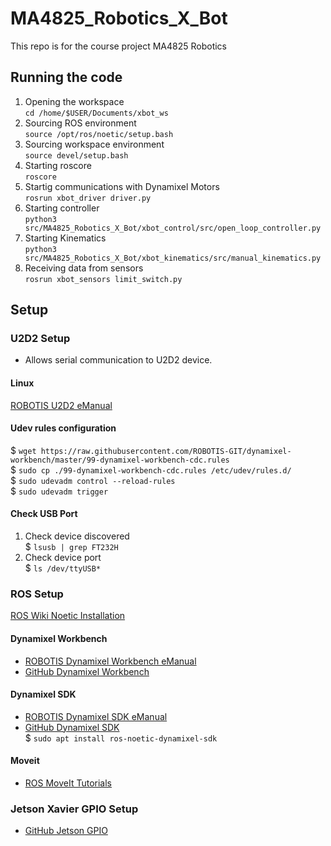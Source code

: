 # MA4825_Robotics_X_Bot
This repo is for the course project MA4825 Robotics

## Running the code
1. Opening the workspace  
`cd /home/$USER/Documents/xbot_ws`
3. Sourcing ROS environment  
`source /opt/ros/noetic/setup.bash`
5. Sourcing workspace environment  
`source devel/setup.bash`
7. Starting roscore  
`roscore`
9. Startig communications with Dynamixel Motors  
`rosrun xbot_driver driver.py`
11. Starting controller  
`python3 src/MA4825_Robotics_X_Bot/xbot_control/src/open_loop_controller.py`
13. Starting Kinematics  
`python3 src/MA4825_Robotics_X_Bot/xbot_kinematics/src/manual_kinematics.py`
15. Receiving data from sensors  
`rosrun xbot_sensors limit_switch.py`

## Setup
### U2D2 Setup
- Allows serial communication to U2D2 device. 
#### Linux
[ROBOTIS U2D2 eManual](https://emanual.robotis.com/docs/en/software/dynamixel/dynamixel_sdk/device_setup/#controller)
#### Udev rules configuration
\$ `wget https://raw.githubusercontent.com/ROBOTIS-GIT/dynamixel-workbench/master/99-dynamixel-workbench-cdc.rules`  
\$ `sudo cp ./99-dynamixel-workbench-cdc.rules /etc/udev/rules.d/`  
\$ `sudo udevadm control --reload-rules`  
\$ `sudo udevadm trigger`
#### Check USB Port
1. Check device discovered  
\$ `lsusb | grep FT232H`
2. Check device port  
\$ `ls /dev/ttyUSB*`
### ROS Setup
[ROS Wiki Noetic Installation](http://wiki.ros.org/noetic/Installation/Ubuntu)
#### Dynamixel Workbench
- [ROBOTIS Dynamixel Workbench eManual](https://emanual.robotis.com/docs/en/software/dynamixel/dynamixel_workbench/)
- [GitHub Dynamixel Workbench](https://github.com/ROBOTIS-GIT/dynamixel-workbench.git)    
#### Dynamixel SDK
- [ROBOTIS Dynamixel SDK eManual](https://emanual.robotis.com/docs/en/software/dynamixel/dynamixel_sdk/)
- [GitHub Dynamixel SDK](https://github.com/ROBOTIS-GIT/DynamixelSDK.git)  
\$ `sudo apt install ros-noetic-dynamixel-sdk`
#### Moveit
- [ROS MoveIt Tutorials](https://ros-planning.github.io/moveit_tutorials/)
### Jetson Xavier GPIO Setup
- [GitHub Jetson GPIO](https://github.com/NVIDIA/jetson-gpio.git)

